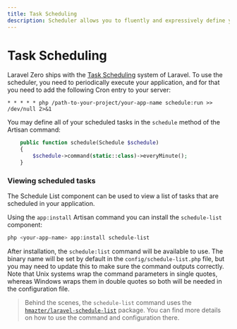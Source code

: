 ```yaml
---
title: Task Scheduling
description: Scheduler allows you to fluently and expressively define your command schedule
---
```


# Task Scheduling

Laravel Zero ships with the [Task Scheduling](https://laravel.com/docs/5.7/scheduling) system of
Laravel. To use the scheduler, you need to periodically execute your application, and for that you
need to add the following Cron entry to your server:
```
* * * * * php /path-to-your-project/your-app-name schedule:run >> /dev/null 2>&1
```

You may define all of your scheduled tasks in the `schedule` method of the Artisan command:
```php
    public function schedule(Schedule $schedule)
    {
        $schedule->command(static::class)->everyMinute();
    }
```

<a name="viewing-scheduled-tasks"></a>
### Viewing scheduled tasks

The Schedule List component can be used to view a list of tasks that are scheduled in your application.

Using the `app:install` Artisan command you can install the `schedule-list` component:

```bash
php <your-app-name> app:install schedule-list
```

After installation, the `schedule:list` command will be available to use. The binary name will be set
by default in the `config/schedule-list.php` file, but you may need to update this to make sure the
command outputs correctly. Note that Unix systems wrap the command parameters in single quotes,
whereas Windows wraps them in double quotes so both will be needed in the configuration file.

> Behind the scenes, the `schedule-list` command uses the
[`hmazter/laravel-schedule-list`](https://github.com/hmazter/laravel-schedule-list)
package. You can find more details on how to use the command and configuration there.
